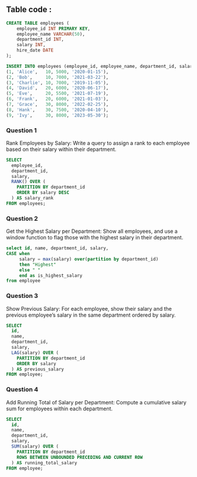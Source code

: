 ## Table code :
```sql
CREATE TABLE employees (
    employee_id INT PRIMARY KEY,
    employee_name VARCHAR(50),
    department_id INT,
    salary INT,
    hire_date DATE
);

INSERT INTO employees (employee_id, employee_name, department_id, salary, hire_date) VALUES
(1, 'Alice',   10, 5000, '2020-01-15'),
(2, 'Bob',     10, 7000, '2021-03-22'),
(3, 'Charlie', 10, 7000, '2019-11-05'),
(4, 'David',   20, 6000, '2020-06-17'),
(5, 'Eve',     20, 5500, '2021-07-19'),
(6, 'Frank',   20, 6000, '2021-01-03'),
(7, 'Grace',   30, 8000, '2022-02-25'),
(8, 'Hank',    30, 7500, '2020-04-10'),
(9, 'Ivy',     30, 8000, '2023-05-30');

```
### Question 1
Rank Employees by Salary:
Write a query to assign a rank to each employee based on their salary within their department.
```sql
SELECT
  employee_id,
  department_id,
  salary,
  RANK() OVER (
    PARTITION BY department_id
    ORDER BY salary DESC
  ) AS salary_rank
FROM employees;
```
### Question 2
Get the Highest Salary per Department:
Show all employees, and use a window function to flag those with the highest salary in their department.
```sql
select id, name, department_id, salary,
CASE when 
     salary = max(salary) over(partition by department_id)
     then "Highest"
     else " "
     end as is_highest_salary
from employee
```
### Question 3
Show Previous Salary:
For each employee, show their salary and the previous employee’s salary in the same department ordered by salary.
```sql
SELECT
  id,
  name,
  department_id,
  salary,
  LAG(salary) OVER (
    PARTITION BY department_id
    ORDER BY salary
  ) AS previous_salary
FROM employee;
```
### Question 4
Add Running Total of Salary per Department:
Compute a cumulative salary sum for employees within each department.
```sql
SELECT
  id,
  name,
  department_id,
  salary,
  SUM(salary) OVER (
    PARTITION BY department_id
    ROWS BETWEEN UNBOUNDED PRECEDING AND CURRENT ROW
  ) AS running_total_salary
FROM employee;
```











